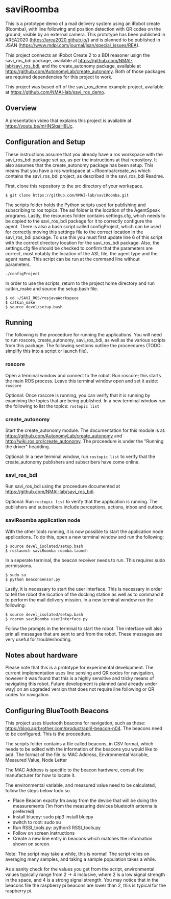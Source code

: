 # saviRoomba

This is a prototype demo of a mail delivery system using an iRobot create (Roomba), with line following and position detection with QR codes on the ground, visible by an external camera. This prototype has been published in AREA2020 (https://area2020.github.io/) and is planned to be published in JSAN (https://www.mdpi.com/journal/jsan/special_issues/REA).

This project connects an iRobot Create 2 to a BDI reasoner usign the savi_ros_bdi package, available at https://github.com/NMAI-lab/savi_ros_bdi, and the create_autonomy package, available at https://github.com/AutonomyLab/create_autonomy. Both of those packages are required dependencies for this project to work.

This project was based off of the savi_ros_demo example project, available at https://github.com/NMAI-lab/savi_ros_demo.

## Overview
A presentation video that explains this project is available at https://youtu.be/mHNSlqaH8Uc.

## Configuration and Setup
These instructions assume that you already have a ros workspace with the savi_ros_bdi package set up, as per the instructions at that repository. It also assumes that the create_autonomy package has been setup. This means that you have a ros workspace at ~/Roomba/create_ws which contains the savi_ros_bdi project, as described in the savi_ros_bdi Readme.

First, clone this repository to the src directory of your workspace.

```
$ git clone https://github.com/NMAI-lab/saviRoomba.git
```
The scripts folder holds the Python scripts used for publishing and subscribing to ros topics. The asl folder is the location of the AgentSpeak programs. Lastly, the resources folder contains settings.cfg, which needs to be copied to the savi_ros_bdi package for it to correctly configure the agent. There is also a bash script called configProject, which can be used for correctly moving this settings file to the correct location in the savi_ros_bdi package. To use this you must first update line 6 of this script with the correct directory location for the savi_ros_bdi package. Also, the settings.cfg file should be checked to confirm that the parameters are correct, most notably the location of the ASL file, the agent type and the agent name. This script can be run at the command line without parameters.
```
./configProject
```
In order to use the scripts, return to the project home directory and run catkin_make and source the setup.bash file.
```
$ cd ~/SAVI_ROS/rosjavaWorkspace
$ catkin_make
$ source devel/setup.bash
```

## Running
The following is the proceedure for running the applications. You will need to run roscore, create_autonomy, savi_ros_bdi, as well as the various scripts from this package. The following sections outline the proceedures (TODO: simplify this into a script or launch file).

### roscore
Open a terminal window and connect to the robot. Run roscore; this starts the main ROS process. Leave this terminal window open and set it aside: `roscore`

Optional: Once roscore is running, you can verify that it is running by examining the topics that are being published. In a new terminal window run the following to list the topics: `rostopic list`

### create_autonomy
Start the create_autonomy module. The documentation for this module is at: https://github.com/AutonomyLab/create_autonomy and http://wiki.ros.org/create_autonomy. The proceedure is under the "Running the driver" headding.

Optional: In a new terminal window, run `rostopic list` to verify that the create_autonomy publishers and subscribers have come online.

### savi_ros_bdi
Run savi_ros_bdi using the proceedure documented at https://github.com/NMAI-lab/savi_ros_bdi.

Optional: Run `rostopic list` to verify that the application is running. The publishers and subscribers include perceptions, actions, inbox and outbox.

### saviRoomba application node
With the other tools running, it is now possible to start the application node applications. To do this, open a new terminal window and run the following:
```
$ source devel_isolated/setup.bash
$ roslaunch saviRoomba roomba.launch
```
In a seperate terminal, the beacon receiver needs to run. This requires sudo permissions.
```
$ sudo su
$ python BeaconSensor.py
```

Lastly, it is necessary to start the user interface. This is necessary in order to tell the robot the location of the docking station as well as to command it to perform the mail delivery mission. In a new terminal window run the following:
```
$ source devel_isolated/setup.bash
$ rosrun saviRoomba userInterface.py
```
Follow the prompts in the terminal to start the robot. The interface will also prin all messages that are sent to and from the robot. These messages are very useful for troubleshooting.

## Notes about hardware
Please note that this is a prototype for experimental development. The current implementation uses line sensing and QR codes for navigation, however it was found that this is a highly sensitive and tricky means of navigating this robot. Future development is planned (and already under way) on an upgraded version that does not require line following or QR codes for navigation.

## Configuring BlueTooth Beacons
This project uses bluetooth beacons for navigation, such as these: https://blog.aprbrother.com/product/april-beacon-n04.
The beacons need to be configured. This is the proceedure.

The scripts folder contains a file called beacons, in CSV format, which needs to be edited with the information of the beacons you would like to add.
The format of the file is: MAC Address, Environmental Variable, Measured Value, Node Letter

The MAC Address is specific to the beacon hardware, consult the manufacturer for how to locate it.

The environmental variable, and measured value need to be calculated, follow the steps below todo so.

- Place Beacon exactly 1m away from the device that will be doing the measurements (1m from the measuring devices bluetooth antenna is preferred) 
- Install bluepy: sudo pip3 install bluepy
- switch to root: sudo su
- Run RSSI_tools.py: python3 RSSI_tools.py
- Follow on screen instructions
- Create a new line entry in beacons which matches the information shown on screen.

Note: The script may take a while, this is normal! The script relies on averaging many samples, and taking a sample population takes a while. 

As a sanity check for the values you get from the script, environmental values typically range from 2 -> 4 inclusive, where 2 is a low signal strength in the space, and 4 is a strong signal strength. You may notice that in the beacons file the raspberry pi beacons are lower than 2, this is typical for the raspberry pi. 
